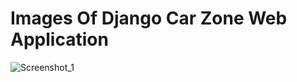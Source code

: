 # Images Of Django Car Zone Web Application


![Screenshot_1](https://user-images.githubusercontent.com/78774598/123815245-f43a4e80-d913-11eb-84ca-a04136ab4e41.png)

